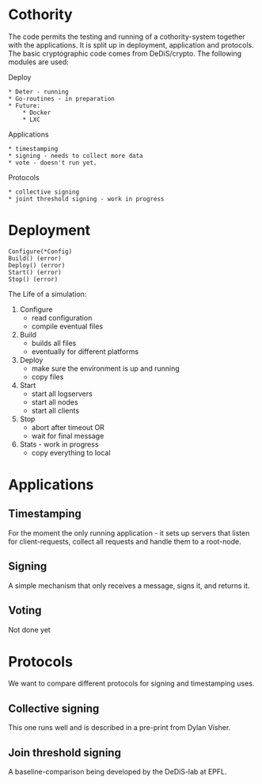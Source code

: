 # Cothority

The code permits the testing and running of a cothority-system together with the applications. It is split up in 
deployment, application and protocols. The basic cryptographic code comes from DeDiS/crypto. The following modules
are used:

Deploy

    * Deter - running
    * Go-routines - in preparation
    * Future:
        * Docker
        * LXC

Applications

    * timestamping
    * signing - needs to collect more data
    * vote - doesn't run yet.
    
Protocols

    * collective signing
    * joint threshold signing - work in progress

# Deployment
	Configure(*Config)
	Build() (error)
	Deploy() (error)
	Start() (error)
	Stop() (error)

The Life of a simulation:

1. Configure
    * read configuration
    * compile eventual files
2. Build
    * builds all files
    * eventually for different platforms
3. Deploy
    * make sure the environment is up and running
    * copy files
4. Start
    * start all logservers
    * start all nodes
    * start all clients
5. Stop
    * abort after timeout OR
    * wait for final message
6. Stats - work in progress
    * copy everything to local
    
# Applications

## Timestamping

For the moment the only running application - it sets up servers that listen for client-requests, collect all
requests and handle them to a root-node.

## Signing

A simple mechanism that only receives a message, signs it, and returns it.

## Voting

Not done yet

# Protocols

We want to compare different protocols for signing and timestamping uses.

## Collective signing

This one runs well and is described in a pre-print from Dylan Visher.

## Join threshold signing

A baseline-comparison being developed by the DeDiS-lab at EPFL.
